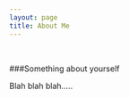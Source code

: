 ```yaml
---
layout: page
title: About Me
---
```


<div class="circularProfilePic"></div>

<br>

###Something about yourself

Blah blah blah.....
